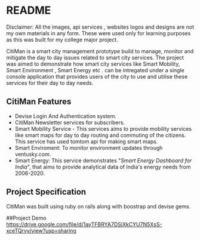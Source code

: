 # README

Disclaimer: All the images, api services , websites logos and designs are not my own materials in any form. These were used only for learning purposes as this was built for my college major project.

CitiMan is a smart city management prototype build to manage, monitor and mitigate the day to day issues related to smart city services. The project was aimed to demonstrate how smart city services like Smart Mobility, Smart Environment , Smart Energy etc . can be intregated under a single console application that provides users of the city to use and utilise these services for their day to day needs.

## CitiMan Features

* Devise Login And Authentication system.
* CitiMan Newsletter services for subscribers.
* Smart Mobility Service - This services aims to provide mobility services like smart maps for day to day routing and commuting of the citizens.
  This service has used tomtom api for making smart maps.
 * Smart Enviroment: To monitor environment updates through ventusky.com.
 * Smart Energy: This service demonstrates "_Smart Energy Dashboard for India_", that aims to provide analytical data of India's energy needs from 2006-2020.

## Project Specification 
CitiMan was built using ruby on rails along with boostrap and devise gems.

##Project Demo
https://drive.google.com/file/d/1ayTFBRYA7DSjXkCYU7N5XsS-xceTQryv/view?usp=sharing
